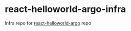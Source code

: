 # react-helloworld-argo-infra
Infra repo for [react-helloworld-argo](https://github.com/somnathbm/react-helloworld-argo) repo

